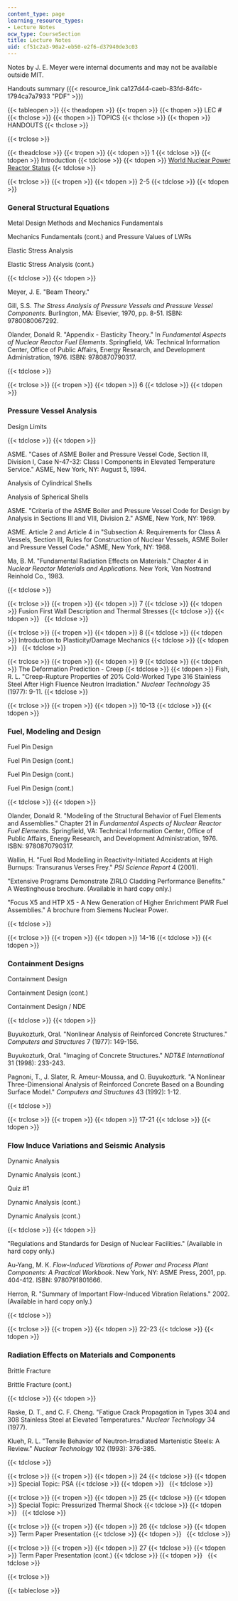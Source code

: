 ```yaml
---
content_type: page
learning_resource_types:
- Lecture Notes
ocw_type: CourseSection
title: Lecture Notes
uid: cf51c2a3-90a2-eb50-e2f6-d37940de3c03
---
```


Notes by J. E. Meyer were internal documents and may not be available outside MIT.

Handouts summary ({{< resource_link ca127d44-caeb-83fd-84fc-1794ca7a7933 "PDF" >}})

{{< tableopen >}}
{{< theadopen >}}
{{< tropen >}}
{{< thopen >}}
LEC #
{{< thclose >}}
{{< thopen >}}
TOPICS
{{< thclose >}}
{{< thopen >}}
HANDOUTS
{{< thclose >}}

{{< trclose >}}

{{< theadclose >}}
{{< tropen >}}
{{< tdopen >}}
1
{{< tdclose >}}
{{< tdopen >}}
Introduction
{{< tdclose >}}
{{< tdopen >}}
[World Nuclear Power Reactor Status](http://www.world-nuclear.org/info/reactors.html)
{{< tdclose >}}

{{< trclose >}}
{{< tropen >}}
{{< tdopen >}}
2-5
{{< tdclose >}}
{{< tdopen >}}


### General Structural Equations

Metal Design Methods and Mechanics Fundamentals

Mechanics Fundamentals (cont.) and Pressure Values of LWRs

Elastic Stress Analysis

Elastic Stress Analysis (cont.)


{{< tdclose >}}
{{< tdopen >}}


Meyer, J. E. "Beam Theory."

Gill, S.S. _The Stress Analysis of Pressure Vessels and Pressure Vessel Components_. Burlington, MA: Elsevier, 1970, pp. 8-51. ISBN: 9780080067292.

Olander, Donald R. "Appendix - Elasticity Theory." In _Fundamental Aspects of Nuclear Reactor Fuel Elements_. Springfield, VA: Technical Information Center, Office of Public Affairs, Energy Research, and Development Administration, 1976. ISBN: 9780870790317.


{{< tdclose >}}

{{< trclose >}}
{{< tropen >}}
{{< tdopen >}}
6
{{< tdclose >}}
{{< tdopen >}}


### Pressure Vessel Analysis

Design Limits


{{< tdclose >}}
{{< tdopen >}}


ASME. "Cases of ASME Boiler and Pressure Vessel Code, Section III, Division I, Case N-47-32: Class I Components in Elevated Temperature Service." ASME, New York, NY: August 5, 1994.

Analysis of Cylindrical Shells

Analysis of Spherical Shells

ASME. "Criteria of the ASME Boiler and Pressure Vessel Code for Design by Analysis in Sections III and VIII, Division 2." ASME, New York, NY: 1969.

ASME. Article 2 and Article 4 in "Subsection A: Requirements for Class A Vessels, Section III, Rules for Construction of Nuclear Vessels, ASME Boiler and Pressure Vessel Code." ASME, New York, NY: 1968.

Ma, B. M. "Fundamental Radiation Effects on Materials." Chapter 4 in _Nuclear Reactor Materials and Applications_. New York, Van Nostrand Reinhold Co., 1983.


{{< tdclose >}}

{{< trclose >}}
{{< tropen >}}
{{< tdopen >}}
7
{{< tdclose >}}
{{< tdopen >}}
Fusion First Wall Description and Thermal Stresses
{{< tdclose >}}
{{< tdopen >}}
 
{{< tdclose >}}

{{< trclose >}}
{{< tropen >}}
{{< tdopen >}}
8
{{< tdclose >}}
{{< tdopen >}}
Introduction to Plasticity/Damage Mechanics
{{< tdclose >}}
{{< tdopen >}}
 
{{< tdclose >}}

{{< trclose >}}
{{< tropen >}}
{{< tdopen >}}
9
{{< tdclose >}}
{{< tdopen >}}
The Deformation Prediction - Creep
{{< tdclose >}}
{{< tdopen >}}
Fish, R. L. "Creep-Rupture Properties of 20% Cold-Worked Type 316 Stainless Steel After High Fluence Neutron Irradiation." _Nuclear Technology_ 35 (1977): 9-11.
{{< tdclose >}}

{{< trclose >}}
{{< tropen >}}
{{< tdopen >}}
10-13
{{< tdclose >}}
{{< tdopen >}}


### Fuel, Modeling and Design

Fuel Pin Design

Fuel Pin Design (cont.)

Fuel Pin Design (cont.)

Fuel Pin Design (cont.)


{{< tdclose >}}
{{< tdopen >}}


Olander, Donald R. "Modeling of the Structural Behavior of Fuel Elements and Assemblies." Chapter 21 in _Fundamental Aspects of Nuclear Reactor Fuel Elements_. Springfield, VA: Technical Information Center, Office of Public Affairs, Energy Research, and Development Administration, 1976. ISBN: 9780870790317.

Wallin, H. "Fuel Rod Modelling in Reactivity-Initiated Accidents at High Burnups: Transuranus Verses Frey." _PSI Science Report_ 4 (2001).

"Extensive Programs Demonstrate ZIRLO Cladding Performance Benefits." A Westinghouse brochure. (Available in hard copy only.)

"Focus X5 and HTP X5 - A New Generation of Higher Enrichment PWR Fuel Assemblies." A brochure from Siemens Nuclear Power.


{{< tdclose >}}

{{< trclose >}}
{{< tropen >}}
{{< tdopen >}}
14-16
{{< tdclose >}}
{{< tdopen >}}


### Containment Designs

Containment Design

Containment Design (cont.)

Containment Design / NDE


{{< tdclose >}}
{{< tdopen >}}


Buyukozturk, Oral. "Nonlinear Analysis of Reinforced Concrete Structures." _Computers and Structures_ 7 (1977): 149-156.

Buyukozturk, Oral. "Imaging of Concrete Structures." _NDT&E International_ 31 (1998): 233-243.

Pagnoni, T., J. Slater, R. Ameur-Moussa, and O. Buyukozturk. "A Nonlinear Three-Dimensional Analysis of Reinforced Concrete Based on a Bounding Surface Model." _Computers and Structures_ 43 (1992): 1-12.


{{< tdclose >}}

{{< trclose >}}
{{< tropen >}}
{{< tdopen >}}
17-21
{{< tdclose >}}
{{< tdopen >}}


### Flow Induce Variations and Seismic Analysis

Dynamic Analysis

Dynamic Analysis (cont.)

Quiz #1

Dynamic Analysis (cont.)

Dynamic Analysis (cont.)


{{< tdclose >}}
{{< tdopen >}}


"Regulations and Standards for Design of Nuclear Facilities." (Available in hard copy only.)

Au-Yang, M. K. _Flow-Induced Vibrations of Power and Process Plant Components: A Practical Workbook_. New York, NY: ASME Press, 2001, pp. 404-412. ISBN: 9780791801666.

Herron, R. "Summary of Important Flow-Induced Vibration Relations." 2002. (Available in hard copy only.)


{{< tdclose >}}

{{< trclose >}}
{{< tropen >}}
{{< tdopen >}}
22-23
{{< tdclose >}}
{{< tdopen >}}


### Radiation Effects on Materials and Components

Brittle Fracture

Brittle Fracture (cont.)


{{< tdclose >}}
{{< tdopen >}}


Raske, D. T., and C. F. Cheng. "Fatigue Crack Propagation in Types 304 and 308 Stainless Steel at Elevated Temperatures." _Nuclear Technology_ 34 (1977).

Klueh, R. L. "Tensile Behavior of Neutron-Irradiated Martenistic Steels: A Review." _Nuclear Technology_ 102 (1993): 376-385.


{{< tdclose >}}

{{< trclose >}}
{{< tropen >}}
{{< tdopen >}}
24
{{< tdclose >}}
{{< tdopen >}}
Special Topic: PSA
{{< tdclose >}}
{{< tdopen >}}
 
{{< tdclose >}}

{{< trclose >}}
{{< tropen >}}
{{< tdopen >}}
25
{{< tdclose >}}
{{< tdopen >}}
Special Topic: Pressurized Thermal Shock
{{< tdclose >}}
{{< tdopen >}}
 
{{< tdclose >}}

{{< trclose >}}
{{< tropen >}}
{{< tdopen >}}
26
{{< tdclose >}}
{{< tdopen >}}
Term Paper Presentation
{{< tdclose >}}
{{< tdopen >}}
 
{{< tdclose >}}

{{< trclose >}}
{{< tropen >}}
{{< tdopen >}}
27
{{< tdclose >}}
{{< tdopen >}}
Term Paper Presentation (cont.)
{{< tdclose >}}
{{< tdopen >}}
 
{{< tdclose >}}

{{< trclose >}}

{{< tableclose >}}